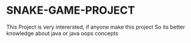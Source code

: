 # SNAKE-GAME-PROJECT
This Project is very interersted, if anyone make this project So its better knowledge about java or java oops concepts
